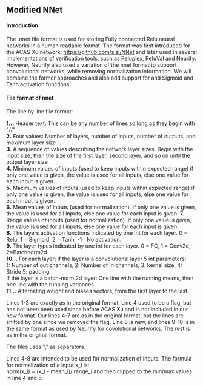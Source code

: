 ## Modified NNet 

#### Introduction

The .nnet file format is used for storing Fully connected Relu 
neural networks in a human readable format. The format was first introduced 
for the ACAS Xu network: https://github.com/sisl/NNet and later used in 
several implementations of verification tools, such as Reluplex, ReluVal
and Neurify. However, Neurify also used a  variation of the nnet
format to support convolutional networks, while removing normalization 
information. We will combine the former approaches and also add support for 
and Sigmoid and Tanh activation functions.

#### File format of nnet

The line by line file format:

**1...** Header text. This can be any number of lines so long as they begin with "//"  
**2.** Four values: Number of layers, number of inputs, number of outputs, and maximum layer size  
**3.** A sequence of values describing the network layer sizes. Begin with the input size, 
then the size of the first layer, second layer, and so on until the output layer size   
**4.** Minimum values of inputs (used to keep inputs within expected range) if only one 
value is given, the value is used for all inputs, else one value for each input is given.    
**5.** Maximum values of inputs (used to keep inputs within expected range) if only one 
value is given, the value is used for all inputs, else one value for each input is given.  
**6.** Mean values of inputs (used for normalization). If only one 
value is given, the value is used for all inputs, else one value for each input is given.
**7.** Range values of inputs (used for normalization). If only one 
value is given, the value is used for all inputs, else one value for each input is given.      
**8.** The layers activation functions indicated by one int for each layer.
0 = Relu, 1 = Sigmoid, 2 = Tanh, -1= No activation.  
**9.** The layer types indicated by one int for each layer. 0 = FC, 1 = Conv2d, 2=Batchnorm2d.  
**10...** For each layer; if the layer is a convolutional layer 5 int parameters:  
1: Number of out channels, 2: Number of in channels, 3: kernel size, 4: Stride 5: padding.  
If  the layer is a batch-norm 2d layer:
One line with the running means, then one line with the running variances.  
**11...** Alternating weight and biases vectors, from the first layer to the last.  

Lines 1-3 are exactly as in the original format. Line 4 used to be a flag, but has not 
been been used since before ACAS Xu and is not included in our new format. Our lines 4-7
are as in the original format, but the lines are shifted by one since we removed the flag.
Line 8 is new, and lines 9-10 is in the same format as used by Neurify for covolutional 
networks. The rest is as in the original format.

The files uses "," as separators.

Lines 4-8 are intended to be used for normalization of inputs. The formula for normalization of a input x_i is:  
norm(x_i) = (x_i - mean_i)/ range_i and then clipped to the min/max values in line 4 and 5. 